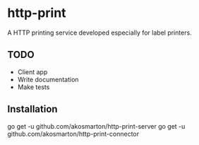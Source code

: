 # http-print
A HTTP printing service developed especially for label printers.

## TODO
- Client app
- Write documentation
- Make tests

## Installation
go get -u github.com/akosmarton/http-print-server
go get -u github.com/akosmarton/http-print-connector
